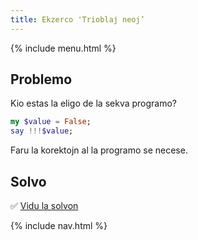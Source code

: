 ```yaml
---
title: Ekzerco 'Trioblaj neoj’
---
```


{% include menu.html %}

## Problemo

Kio estas la eligo de la sekva programo?

```raku
my $value = False;
say !!!$value;
```

Faru la korektojn al la programo se necese.

## Solvo

✅ [Vidu la solvon](solution)

{% include nav.html %}